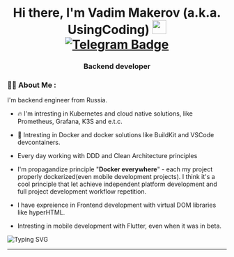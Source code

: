 <h1 align="center">Hi there, I'm Vadim Makerov (a.k.a. UsingCoding)
  <img src="https://github.com/blackcater/blackcater/raw/main/images/Hi.gif" height="32"/>
  <div id="badges">
    <a href="https://t.me/FKBCK">
      <img src="https://img.shields.io/badge/Telegram-blue?style=for-the-badge" alt="Telegram Badge"/>
    </a>
  </div>
</h1>
<h3 align="center">Backend developer</h3>

### :man_technologist: About Me :

I'm backend engineer from Russia.

* 🔥 I'm intresting in Kubernetes and cloud native solutions, like Prometheus, Grafana, K3S and e.t.c.

* 🐳 Intresting in Docker and docker solutions like BuildKit and VSCode devcontainers.

* Every day working with DDD and Clean Architecture principles

* I'm propagandize principle "**Docker everywhere**" - each my project properly dockerized(even mobile development projects). I think it's a cool principle that let achieve independent platform development and full project development workflow repetition.

* I have expreience in Frontend development with virtual DOM libraries like hyperHTML.

* Intresting in mobile development with Flutter, even when it was in beta. 

<img src="https://readme-typing-svg.herokuapp.com?lines=Golang+%2B+Docker+%2B+Kubernetes;Microservice+architecture+%2B+DDD" alt="Typing SVG" />



---


